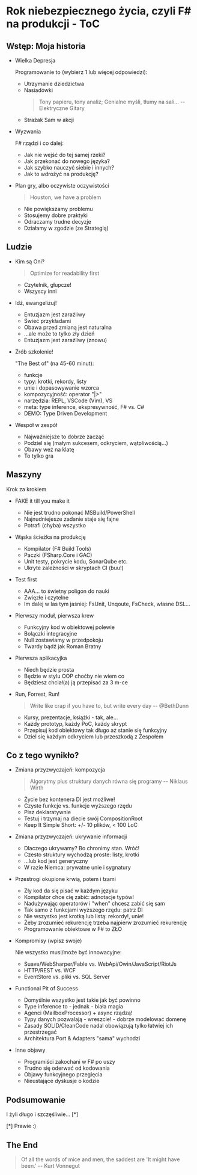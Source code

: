 Rok niebezpiecznego życia, czyli F# na produkcji - ToC
===

## Wstęp: Moja historia

 * Wielka Depresja

   Programowanie to (wybierz 1 lub więcej odpowiedzi):

   - Utrzymanie dziedzictwa
   - Nasiadówki
     > Tony papieru, tony analiz; Genialne myśli, tłumy na sali... -- Elektryczne Gitary
   - Strażak Sam w akcji

 * Wyzwania

   F# rządzi i co dalej:

   - Jak nie wejść do tej samej rzeki?
   - Jak przekonać do nowego języka?
   - Jak szybko nauczyć siebie i innych?
   - Jak to wdrożyć na produkcję?

 * Plan gry, albo oczywiste oczywistości

   > Houston, we have a problem

   - Nie powiększamy problemu
   - Stosujemy dobre praktyki
   - Odraczamy trudne decyzje
   - Działamy w zgodzie (ze Strategią)

## Ludzie

 * Kim są Oni?

   > Optimize for readability first

   - Czytelnik, głupcze!
   - Wszyscy inni

 * Idź, ewangelizuj!

   - Entuzjazm jest zaraźliwy
   - Świeć przykładami
   - Obawa przed zmianą jest naturalna
   - ...ale może to tylko zły dzień
   - Entuzjazm jest zaraźliwy (znowu)

 * Zrób szkolenie!

   "The Best of" (na 45-60 minut):

   - funkcje
   - typy: krotki, rekordy, listy
   - unie i dopasowywanie wzorca
   - kompozycyjność: operator "|>"
   - narzędzia: REPL, VSCode (Vim), VS
   - meta: type inference, ekspresywność, F# vs. C#
   - DEMO: Type Driven Development

 * Wespół w zespół

   - Najważniejsze to dobrze zacząć
   - Podziel się (małym sukcesem, odkryciem, wątpliwością...)
   - Obawy weź na klatę
   - To tylko gra

## Maszyny

 Krok za krokiem

 * FAKE it till you make it

   - Nie jest trudno pokonać MSBuild/PowerShell
   - Najnudniejesze zadanie staje się fajne
   - Potrafi (chyba) wszystko

 * Wąska ścieżka na produkcję

   - Kompilator (F# Build Tools)
   - Paczki (FSharp.Core i GAC)
   - Unit testy, pokrycie kodu, SonarQube etc.
   - Ukryte zależności w skryptach CI (buu!)

 * Test first

   - AAA... to świetny poligon do nauki
   - Zwięzłe i czytelne
   - Im dalej w las tym jaśniej: FsUnit, Unqoute, FsCheck, własne DSL...

 * Pierwszy moduł, pierwsza krew

   - Funkcyjny kod w obiektowej polewie
   - Bolączki integracyjne
   - Null zostawiamy w przedpokoju
   - Twardy bądź jak Roman Bratny

 * Pierwsza aplikacyjka

   - Niech będzie prosta
   - Będzie w stylu OOP choćby nie wiem co
   - Będziesz chciał(a) ją przepisać za 3 m-ce

 * Run, Forrest, Run!

   > Write like crap if you have to, but write every day -- @BethDunn

   - Kursy, prezentacje, książki - tak, ale...
   - Każdy prototyp, każdy PoC, każdy skrypt
   - Przepisuj kod obiektowy tak długo aż stanie się funkcyjny
   - Dziel się każdym odkryciem lub przeszkodą z Zespołem

## Co z tego wynikło?

 * Zmiana przyzwyczajeń: kompozycja

   > Algorytmy plus struktury danych równa się programy -- Niklaus Wirth

   - Życie bez kontenera DI jest możliwe!
   - Czyste funkcje vs. funkcje wyższego rzędu
   - Pisz deklaratywnie
   - Testuj i trzymaj na diecie swój CompositionRoot
   - Keep It Simple Short: +/- 10 plików, < 100 LoC

 * Zmiana przyzwyczajeń: ukrywanie informacji

   - Dlaczego ukrywamy? Bo chronimy stan. Wróć!
   - Czesto struktury wychodzą proste: listy, krotki
   - ...lub kod jest generyczny
   - W razie Niemca: prywatne unie i sygnatury

 * Przestrogi okupione krwią, potem i łzami

   - Zły kod da się pisać w każdym języku
   - Kompilator chce cię zabić: adnotacje typów!
   - Nadużywając operatorów i "when" chcesz zabić się sam
   - Tak samo z funkcjami wyższego rzędu: patrz DI
   - Nie wszystko jest krotką lub listą: rekordy!, unie!
   - Żeby zrozumieć rekurencję trzeba najpierw zrozumieć rekurencję
   - Programowanie obiektowe w F# to ZŁO

 * Kompromisy (wpisz swoje)

   Nie wszystko musi/może być innowacyjne:

   - Suave/WebSharper/Fable vs. WebApi/Owin/JavaScript/RiotJs
   - HTTP/REST vs. WCF
   - EventStore vs. pliki vs. SQL Server

 * Functional Pit of Success

   - Domyślnie wszystko jest takie jak być powinno
   - Type inference to - jednak - biała magia
   - Agenci (MailboxProcessor) + async rządzą!
   - Typy danych pozwalają - wreszcie! - dobrze modelować domenę
   - Zasady SOLID/CleanCode nadal obowiązują tylko łatwiej ich przestrzegać
   - Architektura Port & Adapters "sama" wychodzi

 * Inne objawy

   - Programiści zakochani w F# po uszy
   - Trudno się oderwać od kodowania
   - Objawy funkcyjnego przegięcia
   - Nieustające dyskusje o kodzie

## Podsumowanie

   I żyli długo i szczęśliwie... [*]

   [*] Prawie :)

## The End

> Of all the words of mice and men, the saddest are 'It might have been.' -- Kurt Vonnegut
